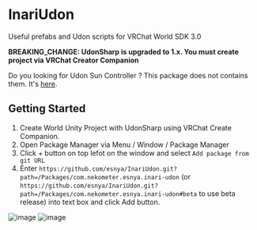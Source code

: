 # InariUdon
Useful prefabs and Udon scripts for VRChat World SDK 3.0

**BREAKING_CHANGE: UdonSharp is upgraded to 1.x. You must create project via VRChat Creator Companion**

Do you looking for Udon Sun Controller ? This package does not contains them. It's [here](https://github.com/esnya/UdonSunController).

## Getting Started
1. Create World Unity Project with UdonSharp using VRChat Create Companion.
2. Open Package Manager via Menu / Window / Package Manager
3. Click + button on top lefot on the window and select `Add package from git URL`
4. Enter `https://github.com/esnya/InariUdon.git?path=/Packages/com.nekometer.esnya.inari-udon` (or `https://github.com/esnya/InariUdon.git?path=/Packages/com.nekometer.esnya.inari-udon#beta` to use beta release) into text box and click Add button.

![image](https://user-images.githubusercontent.com/2088693/180705211-f0f25559-d66f-460c-aede-445a230ae87a.png)
![image](https://user-images.githubusercontent.com/2088693/180705244-5dea9e3b-62a0-4ed5-b12d-89e612f49ecc.png)
